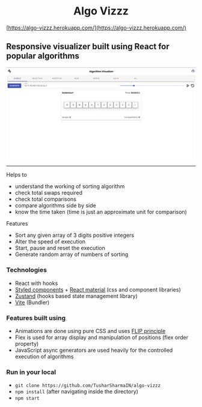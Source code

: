 <h1 align="center">
    Algo Vizzz
</h1>

[https://algo-vizzz.herokuapp.com/](https://algo-vizzz.herokuapp.com/)

## Responsive visualizer built using React for popular algorithms

<img src="cover.png" alt="cover" />

---

Helps to

- understand the working of sorting algorithm
- check total swaps required
- check total comparisons
- compare algorithms side by side
- know the time taken (time is just an approximate unit for comparison)

Features

- Sort any given array of 3 digits positive integers
- Alter the speed of execution
- Start, pause and reset the execution
- Generate random array of numbers of sorting

### Technologies

- React with hooks
- [Styled components](https://styled-components.com/) + [React material](https://material-ui.com/) (css and component libraries)
- [Zustand](https://github.com/pmndrs/zustand) (hooks based state management library)
- [Vite](https://vitejs.dev/) (Bundler)

### Features built using

- Animations are done using pure CSS and uses [FLIP principle](https://aerotwist.com/blog/flip-your-animations/)
- Flex is used for array display and manipulation of positions (flex order property)
- JavaScript async generators are used heavily for the controlled execution of algorithms

### Run in your local

- ```git clone https://github.com/TusharSharmaIN/algo-vizzz```
- ```npm install``` (after navigating inside the directory)
- ```npm start```

